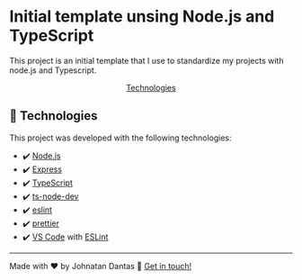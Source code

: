 # Initial template unsing Node.js and TypeScript

This project is an initial template that I use to standardize my projects with node.js and Typescript.

<p align="center">
  <a href="#rocket-technologies">Technologies</a>
</p>

## :rocket: Technologies

This project was developed with the following technologies:

- :heavy_check_mark:  [Node.js][nodejs]
- :heavy_check_mark:  [Express](https://expressjs.com/)
- :heavy_check_mark:  [TypeScript](https://www.typescriptlang.org/)
- :heavy_check_mark:  [ts-node-dev](https://github.com/TypeStrong/ts-node)
- :heavy_check_mark:  [eslint](https://eslint.org/)
- :heavy_check_mark:  [prettier](https://prettier.io/)
- :heavy_check_mark:  [VS Code][vc] with [ESLint][vceslint]

---

Made with ♥ by Johnatan Dantas :wave: [Get in touch!](https://www.linkedin.com/in/johnatan-dantas/)

[nodejs]: https://nodejs.org/
[yarn]: https://yarnpkg.com/
[vc]: https://code.visualstudio.com/
[vceditconfig]: https://marketplace.visualstudio.com/items?itemName=EditorConfig.EditorConfig
[vceslint]: https://marketplace.visualstudio.com/items?itemName=dbaeumer.vscode-eslint
